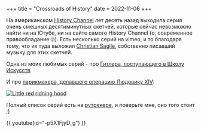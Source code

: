 +++
title = "Crossroads of History"
date = 2022-11-06
+++

На американском [History Channel](https://www.history.com/) лет десять назад выходила серия очень смешных десятиминутных скетчей, которые сейчас невозможно найти ни на Ютубе, ни на сайте самого History Channel (о, современное правообладание 🙄). Есть несколько серий на vimeo, и то благодаря тому, что их туда выложил [Christian Sagile](http://www.christiansaglie.com/), собственно писавший музыку для этих скетчей. 

Одна из моих любимых серий - про [Гитлера, поступающего в Школу Искусств](https://vimeo.com/172987602)

И про [парикмахера, делавшего операцию Людовику XIV](https://vimeo.com/172989181):

[![Little red ridning hood](http://i.imgur.com/7YTMFQp.png)](https://vimeo.com/172989181 "Crossroads of History | Full Episode | King Louis XIV Goes Under the Kinfe")

Полный список серий есть на [рутрекере](https://rutracker.org/forum/viewtopic.php?t=5194541), и поверьте мне, оно того стоит ;) 

{{ youtube(id="-p5X1FjyD_g") }}
